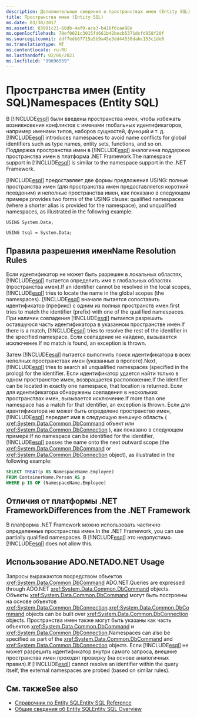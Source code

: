 ```yaml
---
description: Дополнительные сведения о пространствах имен (Entity SQL)
title: Пространства имен (Entity SQL)
ms.date: 03/30/2017
ms.assetid: 83991c21-60db-4af9-aca3-b416f6cae98e
ms.openlocfilehash: 70ef0021c3015fd661b42becb5371dcfd958f20f
ms.sourcegitcommit: ddf7edb67715a5b9a45e3dd44536dabc153c1de0
ms.translationtype: MT
ms.contentlocale: ru-RU
ms.lasthandoff: 02/06/2021
ms.locfileid: "99696559"
---
```

# <a name="namespaces-entity-sql"></a><span data-ttu-id="af49d-103">Пространства имен (Entity SQL)</span><span class="sxs-lookup"><span data-stu-id="af49d-103">Namespaces (Entity SQL)</span></span>

<span data-ttu-id="af49d-104">В [!INCLUDE[esql](../../../../../../includes/esql-md.md)] были введены пространства имен, чтобы избежать возникновения конфликтов с именами глобальных идентификаторов, например именами типов, наборов сущностей, функций и т. д.</span><span class="sxs-lookup"><span data-stu-id="af49d-104">[!INCLUDE[esql](../../../../../../includes/esql-md.md)] introduces namespaces to avoid name conflicts for global identifiers such as type names, entity sets, functions, and so on.</span></span> <span data-ttu-id="af49d-105">Поддержка пространства имен в [!INCLUDE[esql](../../../../../../includes/esql-md.md)] аналогична поддержке пространства имен в платформа .NET Framework.</span><span class="sxs-lookup"><span data-stu-id="af49d-105">The namespace support in [!INCLUDE[esql](../../../../../../includes/esql-md.md)] is similar to the namespace support in the .NET Framework.</span></span>  
  
 [!INCLUDE[esql](../../../../../../includes/esql-md.md)] <span data-ttu-id="af49d-106">предоставляет две формы предложения USING: полные пространства имен (для пространства имен предоставляется короткий псевдоним) и неполные пространства имен, как показано в следующем примере:</span><span class="sxs-lookup"><span data-stu-id="af49d-106">provides two forms of the USING clause: qualified namespaces (where a shorter alias is provided for the namespace), and unqualified namespaces, as illustrated in the following example:</span></span>  
  
 `USING System.Data;`  
  
 `USING tsql = System.Data;`  
  
## <a name="name-resolution-rules"></a><span data-ttu-id="af49d-107">Правила разрешения имен</span><span class="sxs-lookup"><span data-stu-id="af49d-107">Name Resolution Rules</span></span>  

 <span data-ttu-id="af49d-108">Если идентификатор не может быть разрешен в локальных областях, [!INCLUDE[esql](../../../../../../includes/esql-md.md)] пытается определить имя в глобальных областях (пространства имен).</span><span class="sxs-lookup"><span data-stu-id="af49d-108">If an identifier cannot be resolved in the local scopes, [!INCLUDE[esql](../../../../../../includes/esql-md.md)] tries to locate the name in the global scopes (the namespaces).</span></span> [!INCLUDE[esql](../../../../../../includes/esql-md.md)] <span data-ttu-id="af49d-109">вначале пытается сопоставить идентификатор (префикс) с одним из полных пространств имен.</span><span class="sxs-lookup"><span data-stu-id="af49d-109">first tries to match the identifier (prefix) with one of the qualified namespaces.</span></span> <span data-ttu-id="af49d-110">При наличии совпадения [!INCLUDE[esql](../../../../../../includes/esql-md.md)] пытается разрешить оставшуюся часть идентификатора в указанном пространстве имен.</span><span class="sxs-lookup"><span data-stu-id="af49d-110">If there is a match, [!INCLUDE[esql](../../../../../../includes/esql-md.md)] tries to resolve the rest of the identifier in the specified namespace.</span></span> <span data-ttu-id="af49d-111">Если совпадение не найдено, вызывается исключение.</span><span class="sxs-lookup"><span data-stu-id="af49d-111">If no match is found, an exception is thrown.</span></span>  
  
 <span data-ttu-id="af49d-112">Затем [!INCLUDE[esql](../../../../../../includes/esql-md.md)] пытается выполнить поиск идентификатора в всех неполных пространствах имен (указанных в прологе).</span><span class="sxs-lookup"><span data-stu-id="af49d-112">Next, [!INCLUDE[esql](../../../../../../includes/esql-md.md)] tries to search all unqualified namespaces (specified in the prolog) for the identifier.</span></span> <span data-ttu-id="af49d-113">Если идентификатор удается найти только в одном пространстве имен, возвращается расположение.</span><span class="sxs-lookup"><span data-stu-id="af49d-113">If the identifier can be located in exactly one namespace, that location is returned.</span></span> <span data-ttu-id="af49d-114">Если для идентификатора обнаружены совпадения в нескольких пространствах имен, вызывается исключение.</span><span class="sxs-lookup"><span data-stu-id="af49d-114">If more than one namespace has a match for that identifier, an exception is thrown.</span></span> <span data-ttu-id="af49d-115">Если для идентификатора не может быть определено пространство имен, [!INCLUDE[esql](../../../../../../includes/esql-md.md)] передает имя в следующую внешную область ( <xref:System.Data.Common.DbCommand> объект или <xref:System.Data.Common.DbConnection> ), как показано в следующем примере:</span><span class="sxs-lookup"><span data-stu-id="af49d-115">If no namespace can be identified for the identifier, [!INCLUDE[esql](../../../../../../includes/esql-md.md)] passes the name onto the next outward scope (the <xref:System.Data.Common.DbCommand> or <xref:System.Data.Common.DbConnection> object), as illustrated in the following example:</span></span>  
  
```sql  
SELECT TREAT(p AS NamespaceName.Employee)  
FROM ContainerName.Person AS p  
WHERE p IS OF (NamespaceName.Employee)  
```  
  
## <a name="differences-from-the-net-framework"></a><span data-ttu-id="af49d-116">Отличия от платформы .NET Framework</span><span class="sxs-lookup"><span data-stu-id="af49d-116">Differences from the .NET Framework</span></span>  

 <span data-ttu-id="af49d-117">В платформа .NET Framework можно использовать частично определенные пространства имен.</span><span class="sxs-lookup"><span data-stu-id="af49d-117">In the .NET Framework, you can use partially qualified namespaces.</span></span> <span data-ttu-id="af49d-118">В [!INCLUDE[esql](../../../../../../includes/esql-md.md)] это недопустимо.</span><span class="sxs-lookup"><span data-stu-id="af49d-118">[!INCLUDE[esql](../../../../../../includes/esql-md.md)] does not allow this.</span></span>  
  
## <a name="adonet-usage"></a><span data-ttu-id="af49d-119">Использование ADO.NET</span><span class="sxs-lookup"><span data-stu-id="af49d-119">ADO.NET Usage</span></span>  

 <span data-ttu-id="af49d-120">Запросы выражаются посредством объектов <xref:System.Data.Common.DbCommand> ADO.NET.</span><span class="sxs-lookup"><span data-stu-id="af49d-120">Queries are expressed through ADO.NET <xref:System.Data.Common.DbCommand> objects.</span></span> <span data-ttu-id="af49d-121">Объекты <xref:System.Data.Common.DbCommand> могут быть построены на основе объектов <xref:System.Data.Common.DbConnection>.</span><span class="sxs-lookup"><span data-stu-id="af49d-121"><xref:System.Data.Common.DbCommand> objects can be built over <xref:System.Data.Common.DbConnection> objects.</span></span> <span data-ttu-id="af49d-122">Пространства имен также могут быть указаны как часть объектов <xref:System.Data.Common.DbCommand> и <xref:System.Data.Common.DbConnection>.</span><span class="sxs-lookup"><span data-stu-id="af49d-122">Namespaces can also be specified as part of the <xref:System.Data.Common.DbCommand> and <xref:System.Data.Common.DbConnection> objects.</span></span> <span data-ttu-id="af49d-123">Если [!INCLUDE[esql](../../../../../../includes/esql-md.md)] не может разрешить идентификатор внутри самого запроса, внешние пространства имен проходят проверку (на основе аналогичных правил).</span><span class="sxs-lookup"><span data-stu-id="af49d-123">If [!INCLUDE[esql](../../../../../../includes/esql-md.md)] cannot resolve an identifier within the query itself, the external namespaces are probed (based on similar rules).</span></span>  
  
## <a name="see-also"></a><span data-ttu-id="af49d-124">См. также</span><span class="sxs-lookup"><span data-stu-id="af49d-124">See also</span></span>

- [<span data-ttu-id="af49d-125">Справочник по Entity SQL</span><span class="sxs-lookup"><span data-stu-id="af49d-125">Entity SQL Reference</span></span>](entity-sql-reference.md)
- [<span data-ttu-id="af49d-126">Общие сведения об Entity SQL</span><span class="sxs-lookup"><span data-stu-id="af49d-126">Entity SQL Overview</span></span>](entity-sql-overview.md)
